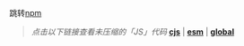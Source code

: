 跳转[npm][npmLink]

> *点击以下链接查看未压缩的「JS」代码*
> **[cjs][cjs]** | **[esm][esm]** | **[global][global]**

[npmLink]:https://www.npmjs.com/package/@utilslib/dom
[cjs]:https://unpkg.com/@utilslib/dom/lib/index.cjs.js
[esm]:https://unpkg.com/@utilslib/dom/lib/index.esm.js
[global]:https://unpkg.com/@utilslib/dom/lib/index.global.js